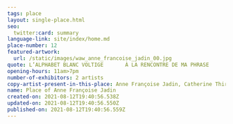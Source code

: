 ```yaml
---
tags: place
layout: single-place.html
seo:
  twitter:card: summary
language-link: site/index/home.md
place-number: 12
featured-artwork:
  url: /static/images/waw_anne_francoise_jadin_00.jpg
quote: L’ALPHABET BLANC VOLTIGE       À LA RENCONTRE DE MA PHRASE
opening-hours: 11am>7pm
number-of-exhibitors: 2 artists
copy-artist-present-in-this-place: Anne Françoise Jadin, Catherine Thiry
name: Place of Anne Françoise Jadin
created-on: 2021-08-12T19:40:56.538Z
updated-on: 2021-08-12T19:40:56.550Z
published-on: 2021-08-12T19:40:56.559Z
---
```

